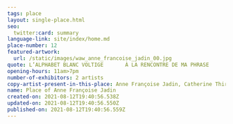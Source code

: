 ```yaml
---
tags: place
layout: single-place.html
seo:
  twitter:card: summary
language-link: site/index/home.md
place-number: 12
featured-artwork:
  url: /static/images/waw_anne_francoise_jadin_00.jpg
quote: L’ALPHABET BLANC VOLTIGE       À LA RENCONTRE DE MA PHRASE
opening-hours: 11am>7pm
number-of-exhibitors: 2 artists
copy-artist-present-in-this-place: Anne Françoise Jadin, Catherine Thiry
name: Place of Anne Françoise Jadin
created-on: 2021-08-12T19:40:56.538Z
updated-on: 2021-08-12T19:40:56.550Z
published-on: 2021-08-12T19:40:56.559Z
---
```

